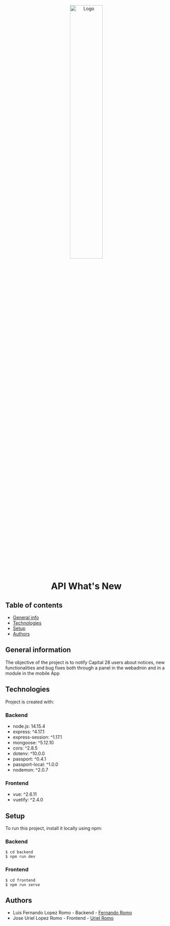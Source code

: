 <p align="center">
  <a href="https://github.com/Romo43/Capital28.github.io">
    <img src="https://capital28.investments/images/logo-white2.png" width="45%" height="45%" alt="Logo">
  </a>
  <h1 align="center">API What's New</h1>
</p>

## Table of contents
* [General info](#general-information)
* [Technologies](#technologies)
* [Setup](#setup)
* [Authors](#authors)

## General information
The objective of the project is to notify Capital 28 users about notices, new functionalities and bug fixes both through a panel in the webadmin and in a module in the mobile App
	
## Technologies
Project is created with:

### Backend
* node.js: 14.15.4
* express: ^4.17.1
* express-session: ^1.17.1
* mongoose: ^5.12.10
* cors: ^2.8.5
* dotenv: ^10.0.0
* passport: ^0.4.1
* passport-local: ^1.0.0
* nodemon: ^2.0.7

### Frontend
* vue: ^2.6.11
* vuetify: ^2.4.0

## Setup
To run this project, install it locally using npm:

### Backend
```
$ cd backend
$ npm run dev
```

### Frontend

```
$ cd frontend
$ npm run serve
```

## Authors
* Luis Fernando Lopez Romo - Backend - [Fernando Romo](https://github.com/Romo43)
* Jose Uriel Lopez Romo - Frontend - [Uriel Romo](https://github.com/urielromo36)
